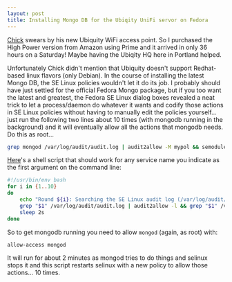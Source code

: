 ```yaml
---
layout: post
title: Installing Mongo DB for the Ubiqity UniFi servor on Fedora
---
```


[Chick](thewells.org) swears by his new Ubiquity WiFi access point. So I purchased the High Power version from Amazon using Prime and it arrived in only 36 hours on a Saturday! Maybe having the Ubiqity HQ here in Portland helped. 

Unfortunately Chick didn't mention that Ubiquity doesn't support Redhat-based linux flavors (only Debian). In the course of installing the latest Mongo DB, the SE Linux policies wouldn't let it do its job. I probably should have just settled for the official Fedora Mongo package, but if you too want the latest and greatest, the Fedora SE Linux dialog boxes revealed a neat trick to let a process/daemon do whatever it wants and codify those actions in SE Linux policies without having to manually edit the policies yourself... just run the following two lines about 10 times (with mongodb running in the background) and it will eventually allow all the actions that mongodb needs. Do this as root...

```bash
grep mongod /var/log/audit/audit.log | audit2allow -M mypol && semodule -i mypol.pp
```

[Here](/images/allow-access)'s a shell script that should work for any service name you indicate as the first argument on the command line:

```bash
#!/usr/bin/env bash
for i in {1..10}
do
    echo "Round ${i}: Searching the SE Linux audit log (/var/log/audit/audit.log) for the '$1' service and allowing it to do whatever it wants (audit2allow -M my${1}policy)..."
    grep "$1" /var/log/audit/audit.log | audit2allow -l && grep "$1" /var/log/audit/audit.log | audit2allow -M "my${1}policy" && semodule -i "my${1}policy.pp"
    sleep 2s
done
```

So to get mongodb running you need to allow `mongod` (again, as root) with:

```bash
allow-access mongod
```

It will run for about 2 minutes as mongod tries to do things and selinux stops it and this script restarts selinux with a new policy to allow those actions... 10 times.
